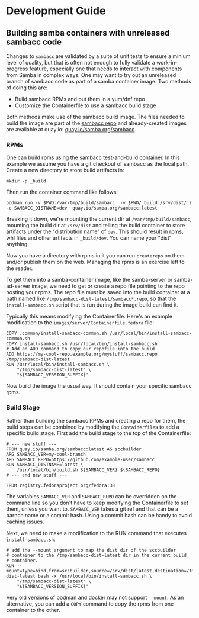 # Development Guide


## Building samba containers with unreleased sambacc code

Changes to `sambacc` are validated by a suite of unit tests to ensure a minium
level of quality, but that is often not enough to fully validate a
work-in-progress feature, especially one that needs to interact with components
from Samba in complex ways. One may want to try out an unreleased branch of
sambacc code as part of a samba container image. Two methods of doing this are:
* Build sambacc RPMs and put them in a yum/dnf repo
* Customize the Containerfile to use a sambacc build stage

Both methods make use of the sambacc build image. The files needed to build the
image are part of the [sambacc
repo](https://github.com/samba-in-kubernetes/sambacc) and already-created
images are available at quay.io:
[quay.io/samba.org/sambacc](https://quay.io/repository/samba.org/sambacc).

### RPMs

One can build rpms using the sambacc test-and-build container.
In this example we assume you have a git checkout of sambacc as the
local path. Create a new directory to store build artifacts in:
```
mkdir -p _build
```

Then run the container command like follows:
```
podman run -v $PWD:/var/tmp/build/sambacc  -v $PWD/_build:/srv/dist/:z -e SAMBACC_DISTNAME=dev  quay.io/samba.org/sambacc:latest
```

Breaking it down, we're mounting the current dir at `/var/tmp/build/sambacc`,
mounting the build dir at `/srv/dist` and telling the build container
to store artifacts under the "distribution name" of `dev`. This should
result in rpms, whl files and other artifacts in `_build/dev`. You can
name your "dist" anything.

Now you have a directory with rpms in it you can run `createrepo` on them
and/or publish them on the web. Managing the rpms is an exercise left to the
reader.

To get them into a samba-container image, like the samba-server or
samba-ad-server image, we need to get or create a repo file pointing to the
repo hosting your rpms. The repo file must be saved into the build container at
a path named like `/tmp/sambacc-dist-latest/sambacc*.repo`, so that the
`install-sambacc.sh` script that is run during the image build can find it.

Typically this means modifying the Containerfile. Here's an example modification
to the `images/server/Containerfile.fedora` file:
```
COPY .common/install-sambacc-common.sh /usr/local/bin/install-sambacc-common.sh
COPY install-sambacc.sh /usr/local/bin/install-sambacc.sh
# Add an ADD command to copy our repofile into the build
ADD https://my-cool-repo.example.org/mystuff/sambacc.repo /tmp/sambacc-dist-latest
RUN /usr/local/bin/install-sambacc.sh \
    "/tmp/sambacc-dist-latest" \
    "${SAMBACC_VERSION_SUFFIX}"
```

Now build the image the usual way. It should contain your specific sambacc rpms.


### Build Stage

Rather than building the sambacc RPMs and creating a repo for them, the build
steps can be combined by modifying the `Containerfile`s to add a specific build
stage. First add the build stage to the top of the Containerfile:
```
# --- new stuff ---
FROM quay.io/samba.org/sambacc:latest AS sccbuilder
ARG SAMBACC_VER=my-cool-branch
ARG SAMBACC_REPO=https://github.com/example-user/sambacc
RUN SAMBACC_DISTNAME=latest \
    /usr/local/bin/build.sh ${SAMBACC_VER} ${SAMBACC_REPO}
# --- end new stuff ---

FROM registry.fedoraproject.org/fedora:38
```

The variables `SAMBACC_VER` and `SAMBACC_REPO` can be overridden on the command
line so you don't have to keep modifying the Containerfile to set them, unless
you want to. `SAMBACC_VER` takes a git ref and that can be a barnch name or a
commit hash. Using a commit hash can be handy to avoid caching issues.

Next, we need to make a modification to the RUN command that executes
`install-sambacc.sh`:
```
# add the --mount argument to map the dist dir of the sccbuilder
# container to the /tmp/sambacc-dist-latest dir in the current build
# container.
RUN --mount=type=bind,from=sccbuilder,source=/srv/dist/latest,destination=/tmp/sambacc-dist-latest bash -x /usr/local/bin/install-sambacc.sh \
    "/tmp/sambacc-dist-latest" \
    "${SAMBACC_VERSION_SUFFIX}"
```

Very old versions of podman and docker may not support `--mount`. As an
alternative, you can add a `COPY` command to copy the rpms from one container
to the other.
